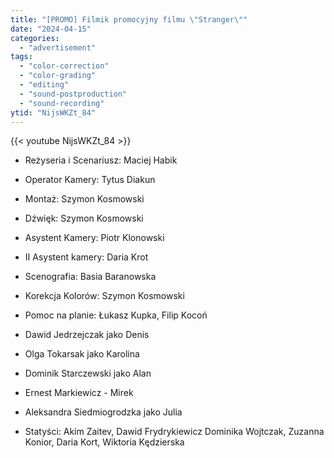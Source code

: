 ```yaml
---
title: "[PROMO] Filmik promocyjny filmu \"Stranger\""
date: "2024-04-15"
categories:
  - "advertisement"
tags:
  - "color-correction"
  - "color-grading"
  - "editing"
  - "sound-postproduction"
  - "sound-recording"
ytid: "NijsWKZt_84"
---
```

<!--more-->


{{< youtube NijsWKZt_84 >}}
- Reżyseria i Scenariusz: Maciej Habik
- Operator Kamery: Tytus Diakun
- Montaż: Szymon Kosmowski
- Dźwięk: Szymon Kosmowski
- Asystent Kamery: Piotr Klonowski
- II Asystent kamery: Daria Krot
- Scenografia: Basia Baranowska
- Korekcja Kolorów: Szymon Kosmowski
- Pomoc na planie: Łukasz Kupka, Filip Kocoń

- Dawid Jedrzejczak jako Denis
- Olga Tokarsak jako Karolina
- Dominik Starczewski jako Alan
- Ernest Markiewicz - Mirek
- Aleksandra Siedmiogrodzka jako Julia

- Statyści: Akim Zaitev, Dawid Frydrykiewicz Dominika Wojtczak, Zuzanna Konior, Daria Kort, Wiktoria Kędzierska
